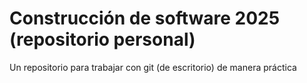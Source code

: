 # Construcción de software 2025 (repositorio personal)
Un repositorio para trabajar con git (de escritorio) de manera práctica
